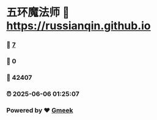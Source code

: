# 五环魔法师 :link: https://russianqin.github.io 
### :page_facing_up: [7](https://russianqin.github.io/tag.html) 
### :speech_balloon: 0 
### :hibiscus: 42407 
### :alarm_clock: 2025-06-06 01:25:07 
### Powered by :heart: [Gmeek](https://github.com/Meekdai/Gmeek)
